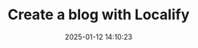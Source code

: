 ---
title: Create a blog with Localify
date: 2025-01-12 14:10:23
categories: guide
tags:
- blog
- localify
---